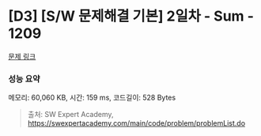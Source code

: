 # [D3] [S/W 문제해결 기본] 2일차 - Sum - 1209 

[문제 링크](https://swexpertacademy.com/main/code/problem/problemDetail.do?contestProbId=AV13_BWKACUCFAYh) 

### 성능 요약

메모리: 60,060 KB, 시간: 159 ms, 코드길이: 528 Bytes



> 출처: SW Expert Academy, https://swexpertacademy.com/main/code/problem/problemList.do